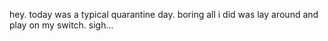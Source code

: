 hey. today was a typical quarantine day. boring all i did was lay around and play on my switch. sigh...
